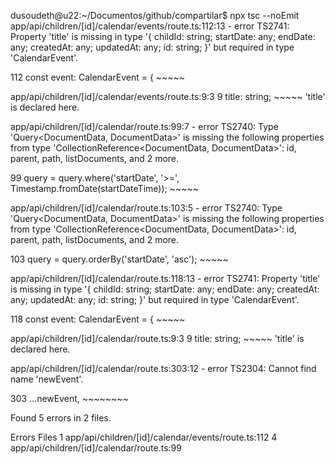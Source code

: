 dusoudeth@u22:~/Documentos/github/compartilar$ npx tsc --noEmit
app/api/children/[id]/calendar/events/route.ts:112:13 - error TS2741: Property 'title' is missing in type '{ childId: string; startDate: any; endDate: any; createdAt: any; updatedAt: any; id: string; }' but required in type 'CalendarEvent'.

112       const event: CalendarEvent = {
                ~~~~~

  app/api/children/[id]/calendar/events/route.ts:9:3
    9   title: string;
        ~~~~~
    'title' is declared here.

app/api/children/[id]/calendar/route.ts:99:7 - error TS2740: Type 'Query<DocumentData, DocumentData>' is missing the following properties from type 'CollectionReference<DocumentData, DocumentData>': id, parent, path, listDocuments, and 2 more.

99       query = query.where('startDate', '>=', Timestamp.fromDate(startDateTime));
         ~~~~~

app/api/children/[id]/calendar/route.ts:103:5 - error TS2740: Type 'Query<DocumentData, DocumentData>' is missing the following properties from type 'CollectionReference<DocumentData, DocumentData>': id, parent, path, listDocuments, and 2 more.

103     query = query.orderBy('startDate', 'asc');
        ~~~~~

app/api/children/[id]/calendar/route.ts:118:13 - error TS2741: Property 'title' is missing in type '{ childId: string; startDate: any; endDate: any; createdAt: any; updatedAt: any; id: string; }' but required in type 'CalendarEvent'.

118       const event: CalendarEvent = {
                ~~~~~

  app/api/children/[id]/calendar/route.ts:9:3
    9   title: string;
        ~~~~~
    'title' is declared here.

app/api/children/[id]/calendar/route.ts:303:12 - error TS2304: Cannot find name 'newEvent'.

303         ...newEvent,
               ~~~~~~~~


Found 5 errors in 2 files.

Errors  Files
     1  app/api/children/[id]/calendar/events/route.ts:112
     4  app/api/children/[id]/calendar/route.ts:99